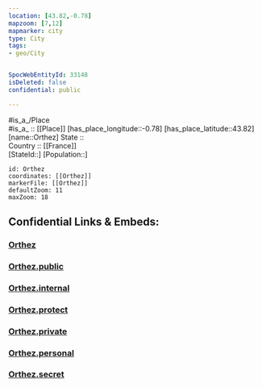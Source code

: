 ```yaml
---
location: [43.82,-0.78] 
mapzoom: [7,12] 
mapmarker: city 
type: City
tags:
- geo/City


SpocWebEntityId: 33148
isDeleted: false
confidential: public

---
```

#is_a_/Place  
#is_a_ :: [[Place]] 
[has_place_longitude::-0.78] 
[has_place_latitude::43.82] 
[name::Orthez] 
State ::  
Country :: [[France]]  
[StateId::] 
[Population::] 



```leaflet
id: Orthez
coordinates: [[Orthez]] 
markerFile: [[Orthez]] 
defaultZoom: 11 
maxZoom: 18
```


## Confidential Links & Embeds: 

### [Orthez](/_Standards/Earth/Continent/Europe/Europe~West/France/regions~France/Nouvelle-Aquitaine/departments~Aquitaine/Landes/communes~Landes/Dax/cities~Dax/Orthez.md) 

### [Orthez.public](/_public/Earth/Continent/Europe/Europe~West/France/regions~France/Nouvelle-Aquitaine/departments~Aquitaine/Landes/communes~Landes/Dax/cities~Dax/Orthez.public.md) 

### [Orthez.internal](/_internal/Earth/Continent/Europe/Europe~West/France/regions~France/Nouvelle-Aquitaine/departments~Aquitaine/Landes/communes~Landes/Dax/cities~Dax/Orthez.internal.md) 

### [Orthez.protect](/_protect/Earth/Continent/Europe/Europe~West/France/regions~France/Nouvelle-Aquitaine/departments~Aquitaine/Landes/communes~Landes/Dax/cities~Dax/Orthez.protect.md) 

### [Orthez.private](/_private/Earth/Continent/Europe/Europe~West/France/regions~France/Nouvelle-Aquitaine/departments~Aquitaine/Landes/communes~Landes/Dax/cities~Dax/Orthez.private.md) 

### [Orthez.personal](/_personal/Earth/Continent/Europe/Europe~West/France/regions~France/Nouvelle-Aquitaine/departments~Aquitaine/Landes/communes~Landes/Dax/cities~Dax/Orthez.personal.md) 

### [Orthez.secret](/_secret/Earth/Continent/Europe/Europe~West/France/regions~France/Nouvelle-Aquitaine/departments~Aquitaine/Landes/communes~Landes/Dax/cities~Dax/Orthez.secret.md)

